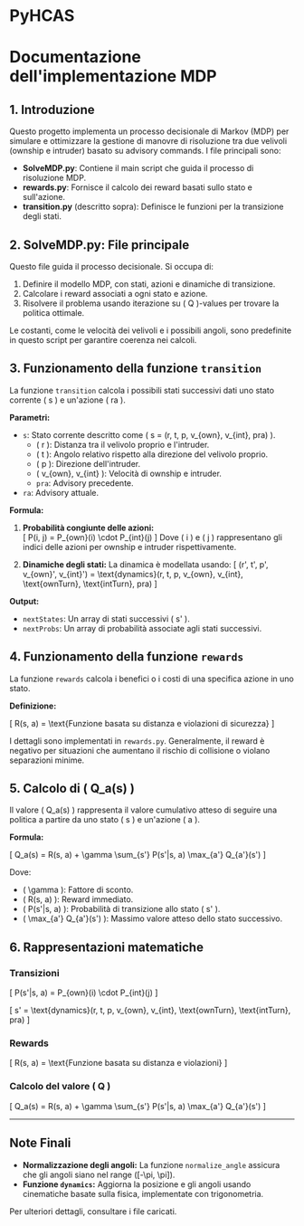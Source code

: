 # PyHCAS

# Documentazione dell'implementazione MDP

## 1. Introduzione

Questo progetto implementa un processo decisionale di Markov (MDP) per simulare e ottimizzare la gestione di manovre di risoluzione 
tra due velivoli (ownship e intruder) basato su advisory commands. I file principali sono:

- **SolveMDP.py**: Contiene il main script che guida il processo di risoluzione MDP.
- **rewards.py**: Fornisce il calcolo dei reward basati sullo stato e sull'azione.
- **transition.py** (descritto sopra): Definisce le funzioni per la transizione degli stati.

## 2. SolveMDP.py: File principale

Questo file guida il processo decisionale. Si occupa di:
1. Definire il modello MDP, con stati, azioni e dinamiche di transizione.
2. Calcolare i reward associati a ogni stato e azione.
3. Risolvere il problema usando iterazione su \( Q \)-values per trovare la politica ottimale.

Le costanti, come le velocità dei velivoli e i possibili angoli, sono predefinite in questo script per garantire coerenza nei calcoli.

## 3. Funzionamento della funzione `transition`

La funzione `transition` calcola i possibili stati successivi dati uno stato corrente \( s \) e un'azione \( ra \).

**Parametri:**

- `s`: Stato corrente descritto come \( s = (r, t, p, v_{own}, v_{int}, pra) \).
  - \( r \): Distanza tra il velivolo proprio e l'intruder.
  - \( t \): Angolo relativo rispetto alla direzione del velivolo proprio.
  - \( p \): Direzione dell'intruder.
  - \( v_{own}, v_{int} \): Velocità di ownship e intruder.
  - `pra`: Advisory precedente.
- `ra`: Advisory attuale.

**Formula:**

1. **Probabilità congiunte delle azioni:**  
   \[ P(i, j) = P_{own}(i) \cdot P_{int}(j) \]
   Dove \( i \) e \( j \) rappresentano gli indici delle azioni per ownship e intruder rispettivamente.

2. **Dinamiche degli stati:** La dinamica è modellata usando:
   \[
   (r', t', p', v_{own}', v_{int}') = \text{dynamics}(r, t, p, v_{own}, v_{int}, \text{ownTurn}, \text{intTurn}, pra)
   \]

**Output:**

- `nextStates`: Un array di stati successivi \( s' \).
- `nextProbs`: Un array di probabilità associate agli stati successivi.

## 4. Funzionamento della funzione `rewards`

La funzione `rewards` calcola i benefici o i costi di una specifica azione in uno stato. 

**Definizione:**

\[ R(s, a) = \text{Funzione basata su distanza e violazioni di sicurezza} \]

I dettagli sono implementati in `rewards.py`. Generalmente, il reward è negativo per situazioni che aumentano il rischio di collisione 
o violano separazioni minime.

## 5. Calcolo di \( Q_a(s) \)

Il valore \( Q_a(s) \) rappresenta il valore cumulativo atteso di seguire una politica a partire da uno stato \( s \) e un'azione \( a \).

**Formula:**

\[
Q_a(s) = R(s, a) + \gamma \sum_{s'} P(s'|s, a) \max_{a'} Q_{a'}(s')
\]

Dove:

- \( \gamma \): Fattore di sconto.
- \( R(s, a) \): Reward immediato.
- \( P(s'|s, a) \): Probabilità di transizione allo stato \( s' \).
- \( \max_{a'} Q_{a'}(s') \): Massimo valore atteso dello stato successivo.

## 6. Rappresentazioni matematiche

### Transizioni

\[
P(s'|s, a) = P_{own}(i) \cdot P_{int}(j)
\]

\[
s' = \text{dynamics}(r, t, p, v_{own}, v_{int}, \text{ownTurn}, \text{intTurn}, pra)
\]

### Rewards

\[
R(s, a) = \text{Funzione basata su distanza e violazioni}
\]

### Calcolo del valore \( Q \)

\[
Q_a(s) = R(s, a) + \gamma \sum_{s'} P(s'|s, a) \max_{a'} Q_{a'}(s')
\]

---

## Note Finali

- **Normalizzazione degli angoli:** La funzione `normalize_angle` assicura che gli angoli siano nel range \([-\pi, \pi]\).
- **Funzione `dynamics`:** Aggiorna la posizione e gli angoli usando cinematiche basate sulla fisica, implementate con trigonometria.

Per ulteriori dettagli, consultare i file caricati.

